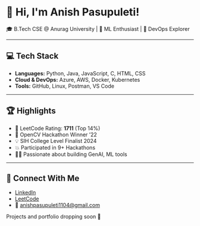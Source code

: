 # 👋 Hi, I'm Anish Pasupuleti!         
                   
🎓 B.Tech CSE @ Anurag University | 🧠 ML Enthusiast | 🚀 DevOps Explorer                                   
                           
---                       
               
## 💻 Tech Stack        
   
- **Languages:** Python, Java, JavaScript, C, HTML, CSS    
- **Cloud & DevOps:** Azure, AWS, Docker, Kubernetes  
- **Tools:** GitHub, Linux, Postman, VS Code
 
---

## 🏆 Highlights

- 🧠 LeetCode Rating: **1711** (Top 14%) 
- 🥇 OpenCV Hackathon Winner ’22
- 💡 SIH College Level Finalist 2024
- 💥 Participated in 9+ Hackathons
- 👨‍💻 Passionate about building GenAI, ML tools

--- 

## 🔗 Connect With Me

- [LinkedIn](https://www.linkedin.com/in/anishpasupuleti/)
- [LeetCode](https://leetcode.com/u/AnishSai/)
- 📧 anishpasupuleti1104@gmail.com

Projects and portfolio dropping soon 🚀
